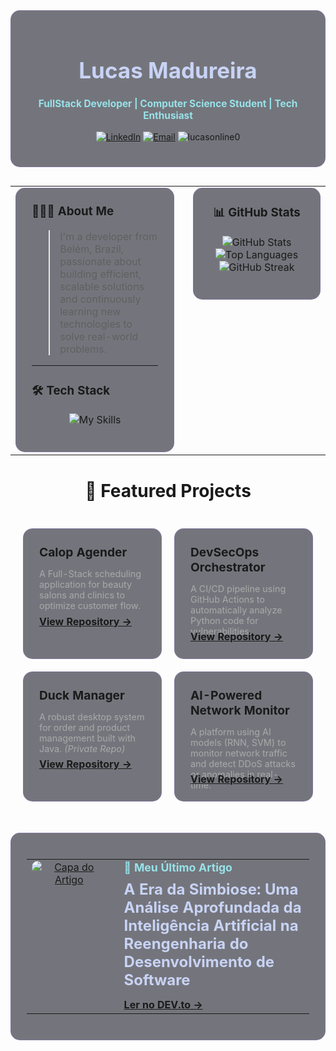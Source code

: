 <div align="center" style="background-color: rgba(26, 27, 39, 0.6); border: 1px solid rgba(148, 112, 224, 0.3); border-radius: 15px; padding: 25px; margin-bottom: 30px;">
  <h1 style="border-bottom: none; font-size: 2.5em; color: #c8d3f5;">Lucas Madureira</h1>
  <p style="font-size: 1.1em; color: #97E2E9;"><b>FullStack Developer | Computer Science Student | Tech Enthusiast</b></p>
  <p>
    <a href="https://www.linkedin.com/in/lucasblackstar/" target="_blank"><img src="https://img.shields.io/badge/LinkedIn-0077B5?style=for-the-badge&logo=linkedin&logoColor=white" alt="LinkedIn"></a>
    <a href="mailto:jlmadureira90@gmail.com"><img src="https://img.shields.io/badge/Email-D14836?style=for-the-badge&logo=gmail&logoColor=white" alt="Email"></a>
    <img src="https://komarev.com/ghpvc/?username=lucasonline0&label=Views&color=blueviolet&style=for-the-badge" alt="lucasonline0" />
  </p>
</div>

<table>
  <tr style="vertical-align: top;">
    <td width="55%" style="padding-right: 15px;">
      <div style="background-color: rgba(26, 27, 39, 0.6); border: 1px solid rgba(148, 112, 224, 0.3); border-radius: 15px; padding: 25px; height: 100%;">
        <h3 style="margin-top: 0;">👨🏻‍💻 About Me</h3>
        <blockquote>
          I'm a developer from Belém, Brazil, passionate about building efficient, scalable solutions and continuously learning new technologies to solve real-world problems.
        </blockquote>
        <hr style="border-color: rgba(148, 112, 224, 0.2);">
        <h3>🛠️ Tech Stack</h3>
        <p align="center">
          <img src="https://skillicons.dev/icons?i=react,ts,js,html,css,php,laravel,python,java,c,powershell,git,figma,docker" alt="My Skills" />
        </p>
      </div>
    </td>
    <td width="45%" style="padding-left: 15px;">
      <div style="background-color: rgba(26, 27, 39, 0.6); border: 1px solid rgba(148, 112, 224, 0.3); border-radius: 15px; padding: 25px; height: 100%;">
        <h3 style="margin-top: 0;" align="center">📊 GitHub Stats</h3>
        <p align="center">
          <img src="https://github-readme-stats.vercel.app/api?username=lucasonline0&show_icons=true&theme=tokyonight&bg_color=00000000&hide_border=true&include_all_commits=true&count_private=true" alt="GitHub Stats" />
          <img src="https://github-readme-stats.vercel.app/api/top-langs/?username=lucasonline0&layout=compact&theme=tokyonight&bg_color=00000000&hide_border=true&langs_count=7" alt="Top Languages" />
          <img src="https://github-readme-streak-stats.herokuapp.com/?user=lucasonline0&theme=tokyonight&bg_color=00000000&hide_border=true" alt="GitHub Streak" />
        </p>
      </div>
    </td>
  </tr>
</table>

<div align="center" style="margin-top: 30px;">
  <h2 style="font-size: 2em;">🚀 Featured Projects</h2>
</div>

<table width="100%" style="border-spacing: 20px 20px; border-collapse: separate;">
  <tr>
    <td width="50%" valign="top" style="background-color: rgba(26, 27, 39, 0.6); border: 1px solid rgba(148, 112, 224, 0.3); border-radius: 15px; padding: 25px;">
      <h4 style="margin: 0 0 10px 0; font-size: 1.2em;">Calop Agender</h4>
      <p style="color: #a9a9a9; font-size: 0.9em; height: 60px;">A Full-Stack scheduling application for beauty salons and clinics to optimize customer flow.</p>
      <a href="https://github.com/amazonext/calop-agender" target="_blank"><b>View Repository &rarr;</b></a>
    </td>
    <td width="50%" valign="top" style="background-color: rgba(26, 27, 39, 0.6); border: 1px solid rgba(148, 112, 224, 0.3); border-radius: 15px; padding: 25px;">
      <h4 style="margin: 0 0 10px 0; font-size: 1.2em;">DevSecOps Orchestrator</h4>
      <p style="color: #a9a9a9; font-size: 0.9em; height: 60px;">A CI/CD pipeline using GitHub Actions to automatically analyze Python code for vulnerabilities.</p>
      <a href="https://github.com/lucasonline0/devsecops-orchestrator" target="_blank"><b>View Repository &rarr;</b></a>
    </td>
  </tr>
  <tr>
    <td width="50%" valign="top" style="background-color: rgba(26, 27, 39, 0.6); border: 1px solid rgba(148, 112, 224, 0.3); border-radius: 15px; padding: 25px;">
      <h4 style="margin: 0 0 10px 0; font-size: 1.2em;">Duck Manager</h4>
      <p style="color: #a9a9a9; font-size: 0.9em; height: 60px;">A robust desktop system for order and product management built with Java. <i>(Private Repo)</i></p>
      <a href="https://github.com/amazonext/duck-manager" target="_blank"><b>View Repository &rarr;</b></a>
    </td>
    <td width="50%" valign="top" style="background-color: rgba(26, 27, 39, 0.6); border: 1px solid rgba(148, 112, 224, 0.3); border-radius: 15px; padding: 25px;">
      <h4 style="margin: 0 0 10px 0; font-size: 1.2em;">AI-Powered Network Monitor</h4>
      <p style="color: #a9a9a9; font-size: 0.9em; height: 60px;">A platform using AI models (RNN, SVM) to monitor network traffic and detect DDoS attacks or anomalies in real-time.</p>
      <a href="https://github.com/lucasonline0/Network_Monitor_IA" target="_blank"><b>View Repository &rarr;</b></a>
    </td>
  </tr>
</table>

<div style="background-color: rgba(26, 27, 39, 0.6); border: 1px solid rgba(148, 112, 224, 0.3); border-radius: 15px; padding: 25px; margin-top: 30px;">
  <table width="100%">
    <tr>
      <td width="30%" valign="top" align="center">
        <a href="https://dev.to/lucasonline0/a-era-da-simbiose-uma-analise-aprofundada-da-inteligencia-artificial-na-reengenharia-do-56ne" target="_blank">
          <img src="https://media2.dev.to/dynamic/image/width=1000,height=420,fit=cover,gravity=auto,format=auto/https%3A%2F%2Fdev-to-uploads.s3.amazonaws.com%2Fuploads%2Farticles%2F5rgxhwf7purg3k4miqaq.png" alt="Capa do Artigo" style="border-radius: 10px; max-width: 100%;" />
        </a>
      </td>
      <td width="70%" valign="middle" style="padding-left: 20px;">
        <p style="margin-top: 0; margin-bottom: 10px; color: #97E2E9; font-size: 1.1em;">📝 <b>Meu Último Artigo</b></p>
        <h3 style="margin: 0 0 15px 0; font-size: 1.5em;"><a href="https://dev.to/lucasonline0/a-era-da-simbiose-uma-analise-aprofundada-da-inteligencia-artificial-na-reengenharia-do-56ne" target="_blank" style="color: #c8d3f5; text-decoration: none;">A Era da Simbiose: Uma Análise Aprofundada da Inteligência Artificial na Reengenharia do Desenvolvimento de Software</a></h3>
        <a href="https://dev.to/lucasonline0/a-era-da-simbiose-uma-analise-aprofundada-da-inteligencia-artificial-na-reengenharia-do-56ne" target="_blank"><b>Ler no DEV.to &rarr;</b></a>
      </td>
    </tr>
  </table>
</div>

